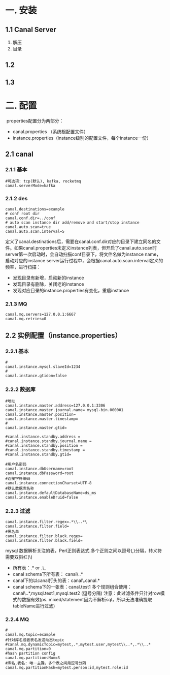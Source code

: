 # 一. 安装

## 1.1 Canal Server

1. 解压
2. 目录

## 1.2

## 1.3



# 二. 配置

​		properties配置分为两部分：

- canal.properties （系统根配置文件）
- instance.properties（instance级别的配置文件，每个instance一份）

## 2.1 canal

### 2.1.1 基本

```properties
#可选项: tcp(默认), kafka, rocketmq
canal.serverMode=kafka

```

### 2.1.2 des

```properties
canal.destinations=example
# conf root dir
canal.conf.dir=../conf
# auto scan instance dir add/remove and start/stop instance
canal.auto.scan=true
canal.auto.scan.interval=5
```

​		定义了canal.destinations后，需要在canal.conf.dir对应的目录下建立同名的文件。如果canal.properties未定义instance列表，但开启了canal.auto.scan时 server第一次启动时，会自动扫描conf目录下，将文件名做为instance name，启动对应的instance server运行过程中，会根据canal.auto.scan.interval定义的频率，进行扫描：

- 发现目录有新增，启动新的instance
- 发现目录有删除，关闭老的instance
- 发现对应目录的instance.properties有变化，重启instance



### 2.1.3 MQ

```properties
canal.mq.servers=127.0.0.1:6667
canal.mq.retries=0
```









## 2.2 实例配置（instance.properties）

### 2.2.1 基本

```properties
#
canal.instance.mysql.slaveId=1234
#
canal.instance.gtidon=false
```



### 2.2.2 数据库

```properties
#地址
canal.instance.master.address=127.0.0.1:3306
canal.instance.master.journal.name= mysql-bin.000001
canal.instance.master.position= 
canal.instance.master.timestamp=
#
canal.instance.master.gtid=

#canal.instance.standby.address =
#canal.instance.standby.journal.name =
#canal.instance.standby.position =
#canal.instance.standby.timestamp =
#canal.instance.standby.gtid=

#用户名密码
canal.instance.dbUsername=root
canal.instance.dbPassword=root
#连接字符编码
canal.instance.connectionCharset=UTF-8
#默认数据库名称
canal.instance.defaultDatabaseName=ds_ms
canal.instance.enableDruid=false
```



### 2.2.3 过滤

```properties
canal.instance.filter.regex=.*\\..*\ 
canal.instance.filter.field=
#黑名单
canal.instance.filter.black.regex=
canal.instance.filter.black.field=
```

mysql 数据解析关注的表，Perl正则表达式.多个正则之间以逗号(,)分隔，转义符需要双斜杠(\\) 

-  所有表：.* or .*\\..*
-  canal schema下所有表： canal\\..*
-  canal下的以canal打头的表：canal\\.canal.*
- canal schema下的一张表：canal.test1
  多个规则组合使用：canal\\..*,mysql.test1,mysql.test2 (逗号分隔)
  注意：此过滤条件只针对row模式的数据有效(ps. mixed/statement因为不解析sql，所以无法准确提取tableName进行过滤)

### 2.2.4 MQ

```properties
#
canal.mq.topic=example
#针对库名或者表名发送动态topic
#canal.mq.dynamicTopic=mytest,.*,mytest.user,mytest\\..*,.*\\..*
canal.mq.partition=0
#hash partition config
canal.mq.partitionsNum=3
#库名.表名: 唯一主键，多个表之间用逗号分隔
canal.mq.partitionHash=mytest.person:id,mytest.role:id
```



